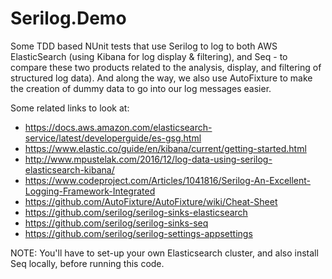 # Serilog.Demo
Some TDD based NUnit tests that use Serilog to log to both AWS ElasticSearch (using Kibana for log display & filtering), and Seq - to compare these two products related to the analysis, display, and filtering of structured log data). And along the way, we also use AutoFixture to make the creation of dummy data to go into our log messages easier.

Some related links to look at: 
* https://docs.aws.amazon.com/elasticsearch-service/latest/developerguide/es-gsg.html
* https://www.elastic.co/guide/en/kibana/current/getting-started.html
* http://www.mpustelak.com/2016/12/log-data-using-serilog-elasticsearch-kibana/
* https://www.codeproject.com/Articles/1041816/Serilog-An-Excellent-Logging-Framework-Integrated
* https://github.com/AutoFixture/AutoFixture/wiki/Cheat-Sheet
* https://github.com/serilog/serilog-sinks-elasticsearch
* https://github.com/serilog/serilog-sinks-seq
* https://github.com/serilog/serilog-settings-appsettings

NOTE: You'll have to set-up your own Elasticsearch cluster, and also install Seq locally, before running this code. 